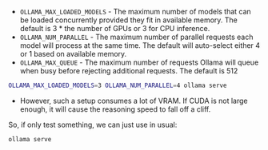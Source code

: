 

- `OLLAMA_MAX_LOADED_MODELS` - The maximum number of models that can be loaded concurrently provided they fit in available memory.  The default is 3 * the number of GPUs or 3 for CPU inference.
- `OLLAMA_NUM_PARALLEL` - The maximum number of parallel requests each model will process at the same time.  The default will auto-select either 4 or 1 based on available memory.
- `OLLAMA_MAX_QUEUE` - The maximum number of requests Ollama will queue when busy before rejecting additional requests. The default is 512



```bash
OLLAMA_MAX_LOADED_MODELS=3 OLLAMA_NUM_PARALLEL=4 ollama serve
```

* However, such a setup consumes a lot of VRAM. If CUDA is not large enough, it will cause the reasoning speed to fall off a cliff.

So, if only test something, we can just use in usual:
```bash
ollama serve
```










